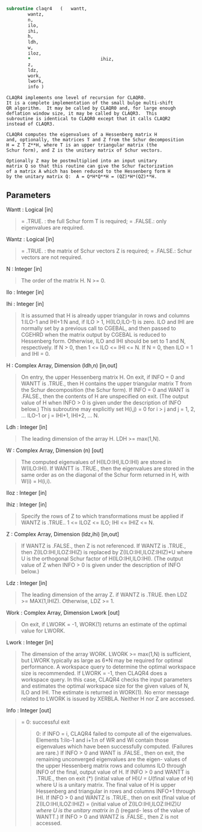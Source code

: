 ```fortran
subroutine claqr4	(	wantt,
		wantz,
		n,
		ilo,
		ihi,
		h,
		ldh,
		w,
		iloz,
		*                          ihiz,
		z,
		ldz,
		work,
		lwork,
		info )
```

    CLAQR4 implements one level of recursion for CLAQR0.
    It is a complete implementation of the small bulge multi-shift
    QR algorithm.  It may be called by CLAQR0 and, for large enough
    deflation window size, it may be called by CLAQR3.  This
    subroutine is identical to CLAQR0 except that it calls CLAQR2
    instead of CLAQR3.

    CLAQR4 computes the eigenvalues of a Hessenberg matrix H
    and, optionally, the matrices T and Z from the Schur decomposition
    H = Z T Z**H, where T is an upper triangular matrix (the
    Schur form), and Z is the unitary matrix of Schur vectors.

    Optionally Z may be postmultiplied into an input unitary
    matrix Q so that this routine can give the Schur factorization
    of a matrix A which has been reduced to the Hessenberg form H
    by the unitary matrix Q:  A = Q*H*Q**H = (QZ)*H*(QZ)**H.

## Parameters
Wantt : Logical [in]
> = .TRUE. : the full Schur form T is required;
> = .FALSE.: only eigenvalues are required.

Wantz : Logical [in]
> = .TRUE. : the matrix of Schur vectors Z is required;
> = .FALSE.: Schur vectors are not required.

N : Integer [in]
> The order of the matrix H.  N >= 0.

Ilo : Integer [in]

Ihi : Integer [in]
> It is assumed that H is already upper triangular in rows
> and columns 1:ILO-1 and IHI+1:N and, if ILO > 1,
> H(ILO,ILO-1) is zero. ILO and IHI are normally set by a
> previous call to CGEBAL, and then passed to CGEHRD when the
> matrix output by CGEBAL is reduced to Hessenberg form.
> Otherwise, ILO and IHI should be set to 1 and N,
> respectively.  If N > 0, then 1 <= ILO <= IHI <= N.
> If N = 0, then ILO = 1 and IHI = 0.

H : Complex Array, Dimension (ldh,n) [in,out]
> On entry, the upper Hessenberg matrix H.
> On exit, if INFO = 0 and WANTT is .TRUE., then H
> contains the upper triangular matrix T from the Schur
> decomposition (the Schur form). If INFO = 0 and WANT is
> .FALSE., then the contents of H are unspecified on exit.
> (The output value of H when INFO > 0 is given under the
> description of INFO below.)
> This subroutine may explicitly set H(i,j) = 0 for i > j and
> j = 1, 2, ... ILO-1 or j = IHI+1, IHI+2, ... N.

Ldh : Integer [in]
> The leading dimension of the array H. LDH >= max(1,N).

W : Complex Array, Dimension (n) [out]
> The computed eigenvalues of H(ILO:IHI,ILO:IHI) are stored
> in W(ILO:IHI). If WANTT is .TRUE., then the eigenvalues are
> stored in the same order as on the diagonal of the Schur
> form returned in H, with W(i) = H(i,i).

Iloz : Integer [in]

Ihiz : Integer [in]
> Specify the rows of Z to which transformations must be
> applied if WANTZ is .TRUE..
> 1 <= ILOZ <= ILO; IHI <= IHIZ <= N.

Z : Complex Array, Dimension (ldz,ihi) [in,out]
> If WANTZ is .FALSE., then Z is not referenced.
> If WANTZ is .TRUE., then Z(ILO:IHI,ILOZ:IHIZ) is
> replaced by Z(ILO:IHI,ILOZ:IHIZ)*U where U is the
> orthogonal Schur factor of H(ILO:IHI,ILO:IHI).
> (The output value of Z when INFO > 0 is given under
> the description of INFO below.)

Ldz : Integer [in]
> The leading dimension of the array Z.  if WANTZ is .TRUE.
> then LDZ >= MAX(1,IHIZ).  Otherwise, LDZ >= 1.

Work : Complex Array, Dimension Lwork [out]
> On exit, if LWORK = -1, WORK(1) returns an estimate of
> the optimal value for LWORK.

Lwork : Integer [in]
> The dimension of the array WORK.  LWORK >= max(1,N)
> is sufficient, but LWORK typically as large as 6*N may
> be required for optimal performance.  A workspace query
> to determine the optimal workspace size is recommended.
> If LWORK = -1, then CLAQR4 does a workspace query.
> In this case, CLAQR4 checks the input parameters and
> estimates the optimal workspace size for the given
> values of N, ILO and IHI.  The estimate is returned
> in WORK(1).  No error message related to LWORK is
> issued by XERBLA.  Neither H nor Z are accessed.

Info : Integer [out]
> = 0:  successful exit
> > 0:  if INFO = i, CLAQR4 failed to compute all of
> the eigenvalues.  Elements 1:ilo-1 and i+1:n of WR
> and WI contain those eigenvalues which have been
> successfully computed.  (Failures are rare.)
> If INFO > 0 and WANT is .FALSE., then on exit,
> the remaining unconverged eigenvalues are the eigen-
> values of the upper Hessenberg matrix rows and
> columns ILO through INFO of the final, output
> value of H.
> If INFO > 0 and WANTT is .TRUE., then on exit
> (*)  (initial value of H)*U  = U*(final value of H)
> where U is a unitary matrix.  The final
> value of  H is upper Hessenberg and triangular in
> rows and columns INFO+1 through IHI.
> If INFO > 0 and WANTZ is .TRUE., then on exit
> (final value of Z(ILO:IHI,ILOZ:IHIZ)
> =  (initial value of Z(ILO:IHI,ILOZ:IHIZ)*U
> where U is the unitary matrix in (*) (regard-
> less of the value of WANTT.)
> If INFO > 0 and WANTZ is .FALSE., then Z is not
> accessed.

